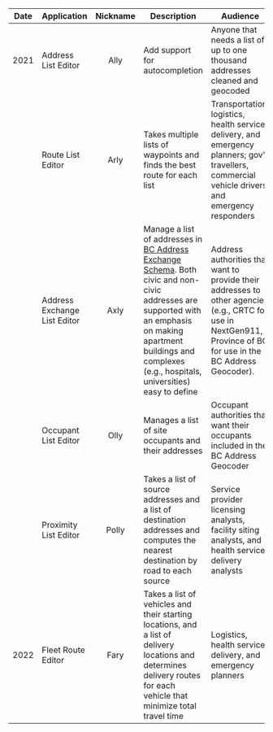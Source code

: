 |Date|Application|Nickname|Description|Audience|
|----|----|:----:|----|----|
|2021|Address List Editor|Ally|Add support for autocompletion|Anyone that needs a list of up to one thousand addresses cleaned and geocoded
||Route List Editor|Arly|Takes multiple lists of waypoints and finds the best route for each list|Transportation, logistics, health service delivery, and emergency planners; gov't travellers, commercial vehicle drivers, and emergency responders
||Address Exchange List Editor|Axly|Manage a list of addresses in [BC Address Exchange Schema](https://github.com/bcgov/ols-geocoder/blob/gh-pages/BCAddressExchangeSchema.md). Both civic and non-civic addresses are supported with an emphasis on making apartment buildings and complexes (e.g., hospitals, universities) easy to define|Address authorities that want to provide their addresses to other agencies (e.g., CRTC for use in NextGen911, Province of BC for use in the BC Address Geocoder).
||Occupant List Editor|Olly|Manages a list of site occupants and their addresses|Occupant authorities that want their occupants included in the BC Address Geocoder
||Proximity List Editor|Polly|Takes a list of source addresses and a list of destination addresses and computes the nearest destination by road to each source|Service provider licensing analysts, facility siting analysts, and health service delivery analysts
|2022|Fleet Route Editor|Fary|Takes a list of vehicles and their starting locations, and a list of delivery locations and determines delivery routes for each vehicle that minimize total travel time|Logistics, health service delivery, and emergency planners
